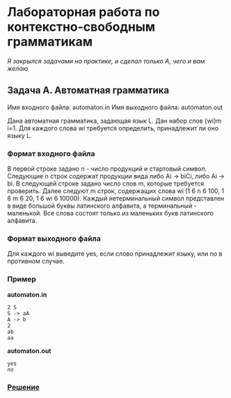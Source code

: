 # Лабораторная работа по контекстно-свободным грамматикам

*Я закрылся задачами на практике, и сделал только A, чего и вам желаю*

## Задача A. Автоматная грамматика

Имя входного файла: automaton.in
Имя выходного файла: automaton.out

Дана автоматная грамматика, задающая язык L. Дан набор слов {wi}m
i=1. Для каждого слова
wi требуется определить, принадлежит ли оно языку L.

### Формат входного файла
В первой строке задано n - число продукций и стартовый символ. Следующие n строк содержат
продукции вида либо Ai → biCi, либо Ai → bi. В следующей строке задано число слов m, которые
требуется проверить. Далее следуют m строк, содержащих слова wi (1 6 n 6 100, 1 6 m 6 20,
1 6 wi 6 10000).
Каждый нетерминальный символ представлен в виде большой буквы латинского алфавита, а
терминальный - маленькой. Все слова состоят только из маленьких букв латинского алфавита.

### Формат выходного файла
Для каждого wi выведите yes, если слово принадлежит языку, или no в противном случае.

### Пример
**automaton.in** 
```
2 S
S -> aA
A -> b
2
ab
aa
```
**automaton.out**
```
yes
no
```
### [Решение](A.cpp)
